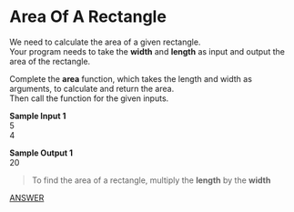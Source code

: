 # Area Of A Rectangle

We need to calculate the area of a given rectangle. </br>
Your program needs to take the **width** and **length** as input and output the area of the rectangle.

Complete the **area** function, which takes the length and width as arguments, to calculate and return the area. </br>
Then call the function for the given inputs.

**Sample Input 1** </br>
5 </br>
4

**Sample Output 1** </br>
20

> To find the area of a rectangle, multiply the **length** by the **width**

[ANSWER](/Answers/00029-%20Area%20Of%20A%20Rectangle.py)
